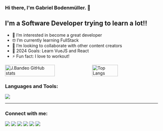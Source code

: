 ### Hi there, I'm Gabriel Bodenmüller. 👋

## I'm a Software Developer trying to learn a lot!!

- 👀 I’m interested in become a great developer
- 🤓 I’m currently learning FullStack
- 🫡 I’m looking to collaborate with other content creators
- 🥅 2024 Goals: Learn VueJS and React
- ⚡ Fun fact: I love to workout!



<div style="display: flex; align-items: center; gap: 0; width: 100%;">
    <img src="https://github-readme-stats.vercel.app/api?username=gabrielbller&show_icons=true&theme=ocean_dark&line_height=49&cache_seconds=60" alt="J.Bandeo GitHub stats" style="border: none;height: auto; width: 57%;">
    <img src="https://github-readme-stats.vercel.app/api/top-langs/?username=gabrielbller&show_icons=true&theme=ocean_dark&card_width=100&cache_seconds=60" alt="Top Langs" style="border: none; height: auto; width: 41%;">
</div>

### Languages and Tools:

<p align="left">
  <a href="https://skillicons.dev">
    <img src="https://skillicons.dev/icons?i=git,docker,py,angular,vue,fastapi,nodejs,arduino,cs,c,cpp,dotnet,figma,github,gitlab,html,css,js,vscode,discord"/>
  </a>
</p>

---

### Connect with me:

<div> 
  <a href="https://www.youtube.com/channel/UCkufdOH6Dj9Uk8cYGv9dUsA" target="_blank"><img src="https://img.shields.io/badge/YouTube-FF0000?style=for-the-badge&logo=youtube&logoColor=white" target="_blank"></a>
  <a href="https://instagram.com/gabrielbller/" target="_blank"><img src="https://img.shields.io/badge/-Instagram-%23E4405F?style=for-the-badge&logo=instagram&logoColor=white" target="_blank"></a>
 	<a href="https://www.twitch.tv/gabrielbo" target="_blank"><img src="https://img.shields.io/badge/Twitch-9146FF?style=for-the-badge&logo=twitch&logoColor=white" target="_blank"></a>
 <a href="https://discord.com/channels/773705356655460376/773706162787975199" target="_blank"><img src="https://img.shields.io/badge/Discord-7289DA?style=for-the-badge&logo=discord&logoColor=white" target="_blank"></a> 
  <a href = "mailto:gabrielbller@icloud.com"><img src="https://img.shields.io/badge/-hotmail-%23333?style=for-the-badge&logo=gmail&logoColor=white" target="_blank"></a>
  <a href="https://www.linkedin.com/in/gabrielbller" target="_blank"><img src="https://img.shields.io/badge/-LinkedIn-%230077B5?style=for-the-badge&logo=linkedin&logoColor=white" target="_blank"></a>  
</div>
